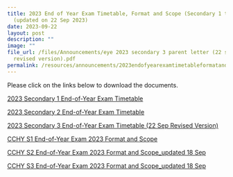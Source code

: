 ```yaml
---
title: 2023 End of Year Exam Timetable, Format and Scope (Secondary 1 to 3)
  (updated on 22 Sep 2023)
date: 2023-09-22
layout: post
description: ""
image: ""
file_url: /files/Announcements/eye 2023 secondary 3 parent letter (22 sept
  revised version).pdf
permalink: /resources/announcements/2023endofyearexamtimetableformatandscope/
---
```

Please click on the links below to download the documents.

[2023 Secondary 1 End-of-Year Exam Timetable](/files/Exam%20Timetable/eye%202023%20secondary%201%20parent%20letter.pdf)

[2023 Secondary 2 End-of-Year Exam Timetable](/files/Exam%20Timetable/eye%202023%20secondary%202%20parent%20letter.pdf)

[2023 Secondary 3 End-of-Year Exam Timetable (22 Sep Revised Version)](/files/Exam%20Timetable/eye%202023%20secondary%203%20parent%20letter%20(22%20sept%20revised%20version).pdf)

[CCHY S1 End-of-Year Exam 2023 Format and Scope](/files/Exam%20Timetable/cchy_s1_end-of-year%20exam%202023_format%20scope.pdf)

[CCHY S2 End-of-Year Exam 2023 Format and Scope_updated 18 Sep](/files/Exam%20Timetable/cchy_s2_end-of-year%20exam%202023_format%20scope_updated18sep.pdf)

[CCHY S3 End-of-Year Exam 2023 Format and Scope_updated 18 Sep](/files/Exam%20Timetable/cchy_s3_end-of-year%20exam%202023_format%20scope_updated18sep.pdf)